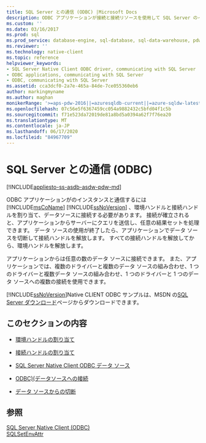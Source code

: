 ```yaml
---
title: SQL Server との通信 (ODBC) |Microsoft Docs
description: ODBC アプリケーションが接続と接続リソースを使用して SQL Server のインスタンスと通信する方法について説明します。
ms.custom: ''
ms.date: 03/16/2017
ms.prod: sql
ms.prod_service: database-engine, sql-database, sql-data-warehouse, pdw
ms.reviewer: ''
ms.technology: native-client
ms.topic: reference
helpviewer_keywords:
- SQL Server Native Client ODBC driver, communicating with SQL Server
- ODBC applications, communicating with SQL Server
- ODBC, communicating with SQL Server
ms.assetid: cca3dcf0-2a7e-465a-84de-7ce055360eb6
author: markingmyname
ms.author: maghan
monikerRange: '>=aps-pdw-2016||=azuresqldb-current||=azure-sqldw-latest||>=sql-server-2016||=sqlallproducts-allversions||>=sql-server-linux-2017||=azuresqldb-mi-current'
ms.openlocfilehash: 07c56e5f6367459cc054a9882432c5bfd04f1c5b
ms.sourcegitcommit: f71e523da72019de81a8bd5a0394a62f7f76ea20
ms.translationtype: MT
ms.contentlocale: ja-JP
ms.lasthandoff: 06/17/2020
ms.locfileid: "84967709"
---
```

# <a name="communicating-with-sql-server-odbc"></a>SQL Server との通信 (ODBC)
[!INCLUDE[appliesto-ss-asdb-asdw-pdw-md](../../includes/appliesto-ss-asdb-asdw-pdw-md.md)]

  ODBC アプリケーションがのインスタンスと通信するには [!INCLUDE[msCoName](../../includes/msconame-md.md)] [!INCLUDE[ssNoVersion](../../includes/ssnoversion-md.md)] 、環境ハンドルと接続ハンドルを割り当て、データソースに接続する必要があります。 接続が確立されると、アプリケーションからサーバーにクエリを送信し、任意の結果セットを処理できます。 データ ソースの使用が終了したら、アプリケーションでデータ ソースを切断して接続ハンドルを解放します。 すべての接続ハンドルを解放してから、環境ハンドルを解放します。  
  
 アプリケーションからは任意の数のデータ ソースに接続できます。 また、アプリケーションでは、複数のドライバーと複数のデータ ソースの組み合わせ、1 つのドライバーと複数データ ソースの組み合わせ、1 つのドライバーと 1 つのデータ ソースへの複数の接続を使用できます。  
  
 [!INCLUDE[ssNoVersion](../../includes/ssnoversion-md.md)]Native CLIENT ODBC サンプルは、MSDN の[SQL Server ダウンロード](https://go.microsoft.com/fwlink/?LinkId=62796)ページからダウンロードできます。  
  
## <a name="in-this-section"></a>このセクションの内容  
  
-   [環境ハンドルの割り当て](../../relational-databases/native-client-odbc-communication/allocating-an-environment-handle.md)  
  
-   [接続ハンドルの割り当て](../../relational-databases/native-client-odbc-communication/allocating-a-connection-handle.md)  
  
-   [SQL Server Native Client ODBC データ ソース](../../relational-databases/native-client-odbc-communication/sql-server-native-client-odbc-data-sources.md)  
  
-   [ODBC&#41;&#40;データソースへの接続](../../relational-databases/native-client-odbc-communication/connecting-to-a-data-source-odbc.md)  
  
-   [データ ソースからの切断](../../relational-databases/native-client-odbc-communication/disconnecting-from-a-data-source.md)  
  
## <a name="see-also"></a>参照  
 [SQL Server Native Client &#40;ODBC&#41;](../../relational-databases/native-client/odbc/sql-server-native-client-odbc.md)   
 [SQLSetEnvAttr](../../relational-databases/native-client-odbc-api/sqlsetenvattr.md)  
  
  
